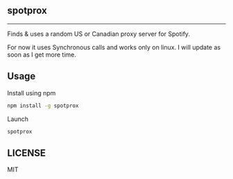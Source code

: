 ## spotprox
---

Finds & uses a random US or Canadian proxy server for Spotify.

For now it uses Synchronous calls and works only on linux.
I will update as soon as I get more time.

## Usage
Install using npm
```bash
npm install -g spotprox
```

Launch
```bash
spotprox
```

## LICENSE
MIT

